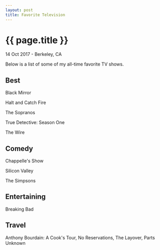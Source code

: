 ```yaml
---
layout: post
title: Favorite Television
---
```


{{ page.title }}
================

<p class="meta">14 Oct 2017 - Berkeley, CA</p>

Below is a list of some of my all-time favorite TV shows.

## Best

Black Mirror

Halt and Catch Fire

The Sopranos

True Detective: Season One

The Wire

## Comedy

Chappelle's Show

Silicon Valley

The Simpsons

## Entertaining

Breaking Bad

## Travel

Anthony Bourdain: A Cook's Tour, No Reservations, The Layover, Parts Unknown